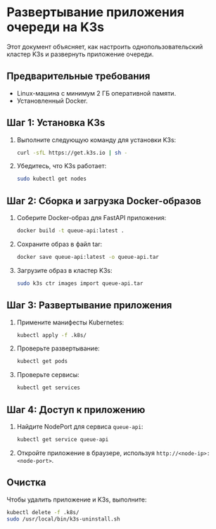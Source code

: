 # Развертывание приложения очереди на K3s

Этот документ объясняет, как настроить однопользовательский кластер K3s и развернуть приложение очереди.

## Предварительные требования

- Linux-машина с минимум 2 ГБ оперативной памяти.
- Установленный Docker.

## Шаг 1: Установка K3s

1. Выполните следующую команду для установки K3s:
   ```bash
   curl -sfL https://get.k3s.io | sh -
   ```

2. Убедитесь, что K3s работает:
   ```bash
   sudo kubectl get nodes
   ```

## Шаг 2: Сборка и загрузка Docker-образов

1. Соберите Docker-образ для FastAPI приложения:
   ```bash
   docker build -t queue-api:latest .
   ```

2. Сохраните образ в файл tar:
   ```bash
   docker save queue-api:latest -o queue-api.tar
   ```

3. Загрузите образ в кластер K3s:
   ```bash
   sudo k3s ctr images import queue-api.tar
   ```

## Шаг 3: Развертывание приложения

1. Примените манифесты Kubernetes:
   ```bash
   kubectl apply -f .k8s/
   ```

2. Проверьте развертывание:
   ```bash
   kubectl get pods
   ```

3. Проверьте сервисы:
   ```bash
   kubectl get services
   ```

## Шаг 4: Доступ к приложению

1. Найдите NodePort для сервиса `queue-api`:
   ```bash
   kubectl get service queue-api
   ```

2. Откройте приложение в браузере, используя `http://<node-ip>:<node-port>`.

## Очистка

Чтобы удалить приложение и K3s, выполните:
```bash
kubectl delete -f .k8s/
sudo /usr/local/bin/k3s-uninstall.sh
```
